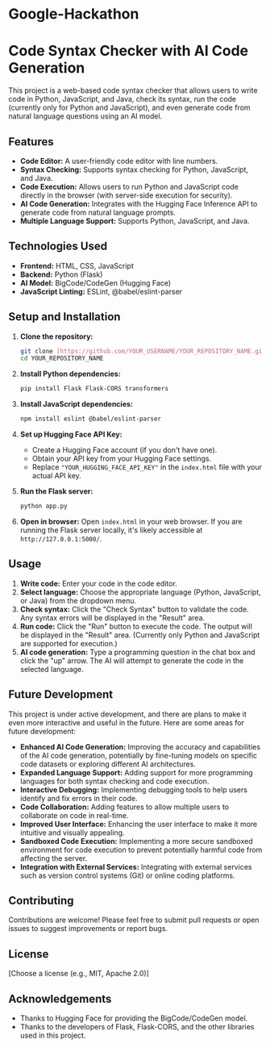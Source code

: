 # Google-Hackathon
# Code Syntax Checker with AI Code Generation

This project is a web-based code syntax checker that allows users to write code in Python, JavaScript, and Java, check its syntax, run the code (currently only for Python and JavaScript), and even generate code from natural language questions using an AI model.

## Features

*   **Code Editor:**  A user-friendly code editor with line numbers.
*   **Syntax Checking:** Supports syntax checking for Python, JavaScript, and Java.
*   **Code Execution:**  Allows users to run Python and JavaScript code directly in the browser (with server-side execution for security).
*   **AI Code Generation:** Integrates with the Hugging Face Inference API to generate code from natural language prompts.
*   **Multiple Language Support:**  Supports Python, JavaScript, and Java.

## Technologies Used

*   **Frontend:** HTML, CSS, JavaScript
*   **Backend:** Python (Flask)
*   **AI Model:** BigCode/CodeGen (Hugging Face)
*   **JavaScript Linting:** ESLint, @babel/eslint-parser

## Setup and Installation

1.  **Clone the repository:**
    ```bash
    git clone [https://github.com/YOUR_USERNAME/YOUR_REPOSITORY_NAME.git](https://www.google.com/search?q=https://github.com/YOUR_USERNAME/YOUR_REPOSITORY_NAME.git)  # Replace with your repo URL
    cd YOUR_REPOSITORY_NAME
    ```

2.  **Install Python dependencies:**
    ```bash
    pip install Flask Flask-CORS transformers
    ```

3.  **Install JavaScript dependencies:**
    ```bash
    npm install eslint @babel/eslint-parser
    ```

4.  **Set up Hugging Face API Key:**
    *   Create a Hugging Face account (if you don't have one).
    *   Obtain your API key from your Hugging Face settings.
    *   Replace `"YOUR_HUGGING_FACE_API_KEY"` in the `index.html` file with your actual API key.

5.  **Run the Flask server:**
    ```bash
    python app.py
    ```

6.  **Open in browser:** Open `index.html` in your web browser.  If you are running the Flask server locally, it's likely accessible at `http://127.0.0.1:5000/`.

## Usage

1.  **Write code:** Enter your code in the code editor.
2.  **Select language:** Choose the appropriate language (Python, JavaScript, or Java) from the dropdown menu.
3.  **Check syntax:** Click the "Check Syntax" button to validate the code.  Any syntax errors will be displayed in the "Result" area.
4.  **Run code:** Click the "Run" button to execute the code. The output will be displayed in the "Result" area.  (Currently only Python and JavaScript are supported for execution.)
5.  **AI code generation:** Type a programming question in the chat box and click the "up" arrow. The AI will attempt to generate the code in the selected language.

## Future Development

This project is under active development, and there are plans to make it even more interactive and useful in the future.  Here are some areas for future development:

*   **Enhanced AI Code Generation:**  Improving the accuracy and capabilities of the AI code generation, potentially by fine-tuning models on specific code datasets or exploring different AI architectures.
*   **Expanded Language Support:** Adding support for more programming languages for both syntax checking and code execution.
*   **Interactive Debugging:** Implementing debugging tools to help users identify and fix errors in their code.
*   **Code Collaboration:**  Adding features to allow multiple users to collaborate on code in real-time.
*   **Improved User Interface:**  Enhancing the user interface to make it more intuitive and visually appealing.
*   **Sandboxed Code Execution:** Implementing a more secure sandboxed environment for code execution to prevent potentially harmful code from affecting the server.
*   **Integration with External Services:**  Integrating with external services such as version control systems (Git) or online coding platforms.

## Contributing

Contributions are welcome!  Please feel free to submit pull requests or open issues to suggest improvements or report bugs.

## License

[Choose a license (e.g., MIT, Apache 2.0)]

## Acknowledgements

*   Thanks to Hugging Face for providing the BigCode/CodeGen model.
*   Thanks to the developers of Flask, Flask-CORS, and the other libraries used in this project.

